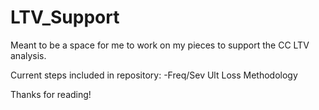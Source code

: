 # LTV_Support
Meant to be a space for me to work on my pieces to support the CC LTV analysis.

Current steps included in repository:
-Freq/Sev Ult Loss Methodology

Thanks for reading!
